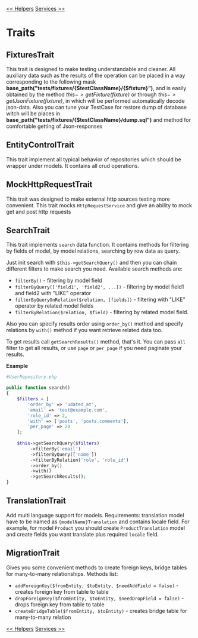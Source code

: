 [<< Helpers][1]
[Services >>][2]

# Traits

## FixturesTrait
This trait is designed to make testing understandable and cleaner.
All auxiliary data such as the results of the operation can be placed in a way corresponding 
to the following mask **base_path("tests/fixtures/{$testClassName}/{$fixture}")**, 
and is easily obtained by the method *$this->getFixture($fixture)* or through *$this->getJsonFixture($fixture)*, 
in which will be performed automatically decode json-data.
Also you can tune your TestCase for restore dump of database witch will be places in 
**base_path("tests/fixtures/{$testClassName}/dump.sql")** and method for comfortable getting of Json-responses

## EntityControlTrait
This trait implement all typical behavior of repositories which should be wrapper under models. It contains all crud 
operations. 

## MockHttpRequestTrait

This trait was designed to make external http sources testing more convenient. This trait 
mocks `HttpRequestService` and give an ability to mock get and post http requests

## SearchTrait

This trait implements `search` data function. It contains methods for filtering by fields of model,
by model relations, searching by row data as query.

Just init search with `$this->getSearchQuery()` and then you can chain different filters to make
search you need. Available search methods are:
* `filterBy()` - filtering by model field
* `filterByQuery(['field1', 'field2', ...])` - filtering by model field1 and field2 with "LIKE" operator
* `filterByQueryOnRelation($relation, [fields])` - filtering with "LIKE" operator by related model fields
* `filterByRelation($relation, $field)` - filtering by related model field.

Also you can specify results order using `order_by()` method and specify relations by `with()`
method if you want retrieve related data too.

To get results call `getSearchResults()` method, that's it. You can pass `all` filter to get all results, or use
`page` or `per_page` if you need paginate your results.

**Example**

```php
#UserRepository.php

public function search()
{
    $filters = [
        'order_by' => 'udated_at',
        'email' => 'test@example.com',
        'role_id' => 2,
        'with' => ['posts', 'posts.comments'],
        'per_page' => 20
    ];
    
    $this->getSearchQuery($filters)
         ->filterBy('email')
         ->filterByQuery(['name'])
         ->filterByRelation('role', 'role_id')
         ->order_by()
         ->with()
         ->getSearchResults();
}
```

## TranslationTrait

Add multi language support for models.
Requirements: translation model have to be named as `{modelName}Translation` and contains locale field.
For example, for model `Product` you should create `ProductTranslation` model and create fields you want translate plus required `locale` field.

## MigrationTrait

Gives you some convenient methods to create foreign keys, bridge tables for many-to-many relationships.
Methods list: 
* `addForeignKey($fromEntity, $toEntity, $needAddField = false)` - creates foreign key from table to table
* `dropForeignKey($fromEntity, $toEntity, $needDropField = false)` - drops foreign key from table to table
* `createBridgeTable($fromEntity, $toEntity)` - creates bridge table for many-to-many relation

[<< Helpers][1]
[Services >>][2]

[1]:helpers.md
[2]:services.md
